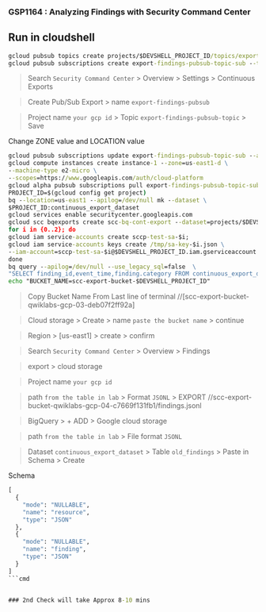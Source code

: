 ### GSP1164 : Analyzing Findings with Security Command Center

## Run in cloudshell
```cmd
gcloud pubsub topics create projects/$DEVSHELL_PROJECT_ID/topics/export-findings-pubsub-topic
gcloud pubsub subscriptions create export-findings-pubsub-topic-sub --topic=projects/$DEVSHELL_PROJECT_ID/topics/export-findings-pubsub-topic
```
> Search `Security Command Center` > Overview > Settings > Continuous Exports

> Create Pub/Sub Export > name `export-findings-pubsub` 

>Project name `your gcp id` > Topic `export-findings-pubsub-topic` > Save

Change ZONE value and LOCATION value
```cmd
gcloud pubsub subscriptions update export-findings-pubsub-topic-sub --ack-deadline 10
gcloud compute instances create instance-1 --zone=us-east1-d \
--machine-type e2-micro \
--scopes=https://www.googleapis.com/auth/cloud-platform
gcloud alpha pubsub subscriptions pull export-findings-pubsub-topic-sub --max-messages=10
PROJECT_ID=$(gcloud config get project)
bq --location=us-east1 --apilog=/dev/null mk --dataset \
$PROJECT_ID:continuous_export_dataset
gcloud services enable securitycenter.googleapis.com
gcloud scc bqexports create scc-bq-cont-export --dataset=projects/$DEVSHELL_PROJECT_ID/datasets/continuous_export_dataset --project=$DEVSHELL_PROJECT_ID
for i in {0..2}; do
gcloud iam service-accounts create sccp-test-sa-$i;
gcloud iam service-accounts keys create /tmp/sa-key-$i.json \
--iam-account=sccp-test-sa-$i@$DEVSHELL_PROJECT_ID.iam.gserviceaccount.com;
done
bq query --apilog=/dev/null --use_legacy_sql=false  \
"SELECT finding_id,event_time,finding.category FROM continuous_export_dataset.findings"
echo "BUCKET_NAME=scc-export-bucket-$DEVSHELL_PROJECT_ID"
```
> Copy Bucket Name From Last line of terminal
//[scc-export-bucket-qwiklabs-gcp-03-deb07f2ff92a]

> Cloud storage > Create > name `paste the bucket name` > continue

> Region > [us-east1] > create > confirm

> Search `Security Command Center` > Overview > Findings

> export > cloud storage 

>Project name `your gcp id`

>path `from the table in lab` > Format `JSONL` > EXPORT
//scc-export-bucket-qwiklabs-gcp-04-c7669f131fb1/findings.jsonl

> BigQuery > + ADD > Google cloud storage 

>path `from the table in lab` > File format `JSONL`

>Dataset	`continuous_export_dataset` > Table	`old_findings` > Paste in Schema  > Create

Schema
```cmd
[   
  {
    "mode": "NULLABLE",
    "name": "resource",
    "type": "JSON"
  },   
  {
    "mode": "NULLABLE",
    "name": "finding",
    "type": "JSON"
  }
]
```cmd


### 2nd Check will take Approx 8-10 mins 
